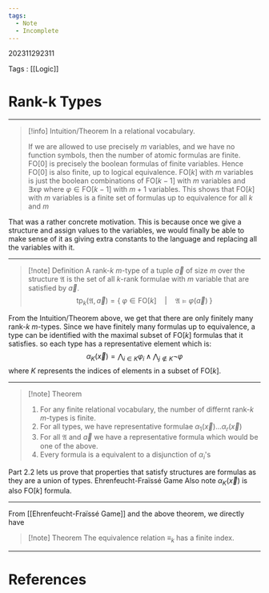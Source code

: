```yaml
---
tags:
  - Note
  - Incomplete
---
```

202311292311

Tags : [[Logic]]
# Rank-k Types
---
>[!info] Intuition/Theorem
>In a relational vocabulary.
>
> If we are allowed to use precisely $m$ variables, and we have no function symbols, then the number of atomic formulas are finite.
> $\text{FO}[0]$ is precisely the boolean formulas of finite variables. Hence $\text{FO}[0]$ is also finite, up to logical equivalence.
>$\text{FO}[k]$ with $m$ variables is just the boolean combinations of $\text{FO}[k-1]$ with $m$ variables and $\exists x \varphi$ where $\varphi\in \text{FO}[k-1]$ with $m+1$ variables. 
>This shows that $\text{FO}[k]$ with $m$ variables is a finite set of formulas up to equivalence for all $k$ and $m$

That was a rather concrete motivation. This is because once we give a structure and assign values to the variables, we would finally be able to make sense of it as giving extra constants  to the language and replacing all the variables with it.

---
>[!note] Definition
>A rank-$k$ $m$-type of a tuple $\vec{a}$ of size $m$ over the structure $\mathfrak A$  is the set of all $k$-rank formulae with $m$ variable that are satisfied by $\vec{a}$.
>$$
>\text{tp}_{k}(\mathfrak A,\vec{a})=\{\;\varphi\in \text{FO}[k]\quad|\quad\mathfrak A\models\varphi(\vec{a})\;\}
>$$

From the Intuition/Theorem above, we get that there are only finitely many rank-$k$ $m$-types. Since we have finitely many formulas up to equivalence, a type can be identified with the maximal subset of $\text{FO}[k]$ formulas that it satisfies. so each type has a representative element which is:
$$
\alpha_{K}(\vec{x})=\bigwedge_{i\in K}\varphi_{i}\land\bigwedge_{j\not\in K}\lnot\varphi
$$
where $K$ represents the indices of elements in a subset of $\text{FO}[k]$.

---
>[!note] Theorem
>1. For any finite relational vocabulary, the number of differnt rank-$k$ $m$-types is finite.
>2. For all types, we have representative formulae $\alpha_1(\vec{x})\dots\alpha_r(\vec{x})$ 
>	1. For all $\mathfrak A$ and $\vec a$ we have a representative formula which would be one of the above.
>	2. Every formula is a equivalent to a disjunction of $\alpha_i$'s

Part 2.2 lets us prove that properties that satisfy structures are formulas as they are a union of types.
Ehrenfeucht-Fraïssé Game
Also note $\alpha_K(\vec{x})$ is also $\text{FO}[k]$ formula.

---
From [[Ehrenfeucht-Fraïssé Game]] and the above theorem, we directly have 
>[!note] Theorem
>The equivalence relation $\equiv_k$ has a finite index.

---
# References
